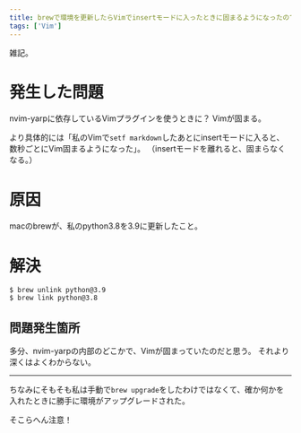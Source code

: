 ```yaml
---
title: brewで環境を更新したらVimでinsertモードに入ったときに固まるようになったので修正した
tags: ['Vim']
---
```


雑記。

# 発生した問題

nvim-yarpに依存しているVimプラグインを使うときに？
Vimが固まる。

より具体的には「私のVimで`setf markdown`したあとにinsertモードに入ると、数秒ごとにVim固まるようになった」。
（insertモードを離れると、固まらなくなる。）

# 原因

macのbrewが、私のpython3.8を3.9に更新したこと。

# 解決

```shell-session
$ brew unlink python@3.9
$ brew link python@3.8
```

## 問題発生箇所

多分、nvim-yarpの内部のどこかで、Vimが固まっていたのだと思う。
それより深くはよくわからない。

- - -

ちなみにそもそも私は手動で`brew upgrade`をしたわけではなくて、確か何かを入れたときに勝手に環境がアップグレードされた。

そこらへん注意！
